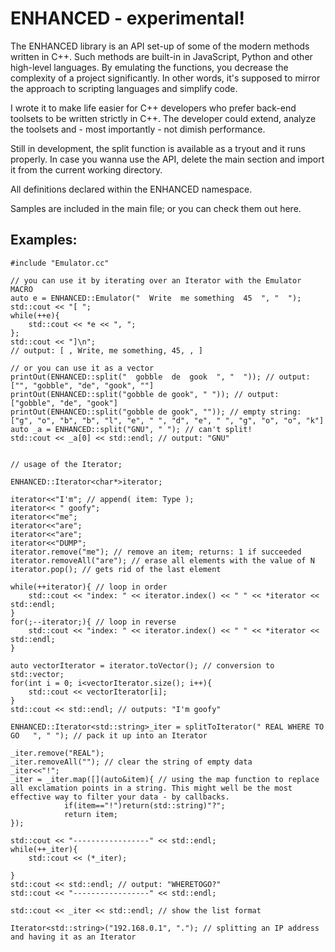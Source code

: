 # ENHANCED - experimental!

The ENHANCED library is an API set-up of some of the modern methods written in C++. Such methods are built-in in JavaScript, Python and other high-level languages. By emulating the functions, you decrease the complexity of a project significantly. In other words, it's supposed to mirror the approach to scripting languages and simplify code.

I wrote it to make life easier for C++ developers who prefer back-end toolsets to be written strictly in C++. The developer could extend, analyze the toolsets and - most importantly - not dimish performance.

Still in development, the split function is available as a tryout and it runs properly. In case you wanna use the API, delete the main section and import it from the current working directory.


All definitions declared within the ENHANCED namespace.

Samples are included in the main file; or you can check them out here.

## Examples:
	#include "Emulator.cc"
	
	// you can use it by iterating over an Iterator with the Emulator MACRO
	auto e = ENHANCED::Emulator("  Write  me something  45  ", "  "); 
	std::cout << "[ ";
	while(++e){
		std::cout << *e << ", ";
	};
	std::cout << "]\n";
	// output: [ , Write, me something, 45, , ]
	
	// or you can use it as a vector
	printOut(ENHANCED::split("  gobble  de  gook  ", "  ")); // output: ["", "gobble", "de", "gook", ""]
	printOut(ENHANCED::split("gobble de gook", " ")); // output: ["gobble", "de", "gook"]
	printOut(ENHANCED::split("gobble de gook", "")); // empty string: ["g", "o", "b", "b", "l", "e", " ", "d", "e", " ", "g", "o", "o", "k"]
	auto _a = ENHANCED::split("GNU", " "); // can't split!
	std::cout << _a[0] << std::endl; // output: "GNU"
	
	
	// usage of the Iterator;
	
	ENHANCED::Iterator<char*>iterator;
	
	iterator<<"I'm"; // append( item: Type );
	iterator<< " goofy";
	iterator<<"me";
	iterator<<"are";
	iterator<<"are";
	iterator<<"DUMP";
	iterator.remove("me"); // remove an item; returns: 1 if succeeded
	iterator.removeAll("are"); // erase all elements with the value of N
	iterator.pop(); // gets rid of the last element

	while(++iterator){ // loop in order
		std::cout << "index: " << iterator.index() << " " << *iterator << std::endl;
	}
	for(;--iterator;){ // loop in reverse
		std::cout << "index: " << iterator.index() << " " << *iterator << std::endl;
	}

	auto vectorIterator = iterator.toVector(); // conversion to std::vector;
	for(int i = 0; i<vectorIterator.size(); i++){
		std::cout << vectorIterator[i];		
	}
	std::cout << std::endl; // outputs: "I'm goofy"
	
	ENHANCED::Iterator<std::string>_iter = splitToIterator(" REAL WHERE TO GO   ", " "); // pack it up into an Iterator

	_iter.remove("REAL");
	_iter.removeAll(""); // clear the string of empty data
	_iter<<"!";
	_iter = _iter.map([](auto&item){ // using the map function to replace all exclamation points in a string. This might well be the most effective way to filter your data - by callbacks. 
                if(item=="!")return(std::string)"?";
                return item;
	});
	
	std::cout << "-----------------" << std::endl;
	while(++_iter){
		std::cout << (*_iter);

	}
	std::cout << std::endl; // output: "WHERETOGO?"
	std::cout << "-----------------" << std::endl;
	
	std::cout << _iter << std::endl; // show the list format
	
	Iterator<std::string>("192.168.0.1", "."); // splitting an IP address and having it as an Iterator
